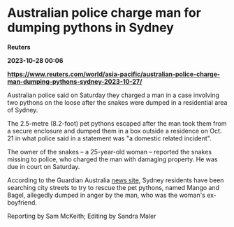 # Australian police charge man for dumping pythons in Sydney
**Reuters**

**2023-10-28 00:06**

**https://www.reuters.com/world/asia-pacific/australian-police-charge-man-dumping-pythons-sydney-2023-10-27/**

Australian police said on Saturday they charged a man in a case involving two pythons on the loose after the snakes were dumped in a residential area of Sydney.

The 2.5-metre (8.2-foot) pet pythons escaped after the man took them from a secure enclosure and dumped them in a box outside a residence on Oct. 21 in what police said in a statement was "a domestic related incident".

The owner of the snakes – a 25-year-old woman – reported the snakes missing to police, who charged the man with damaging property. He was due in court on Saturday.

According to the Guardian Australia [news site](https://amp.theguardian.com/australia-news/2023/oct/27/sydney-suburb-coogee-two-pet-pythons-snakes-dumped-in-fit-of-anger), Sydney residents have been searching city streets to try to rescue the pet pythons, named Mango and Bagel, allegedly dumped in anger by the man, who was the woman's ex-boyfriend.

Reporting by Sam McKeith; Editing by Sandra Maler